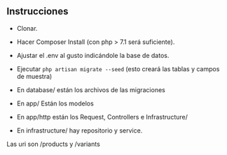 ## Instrucciones


- Clonar.
- Hacer Composer Install (con php > 7.1 será suficiente).
- Ajustar el .env al gusto indicándole la base de datos.
- Ejecutar `php artisan migrate --seed` (esto creará las tablas y campos de muestra)


- En database/ están los archivos de las migraciones
- En app/ Están los modelos
- En app/http están los Request, Controllers e Infrastructure/
- En infrastructure/ hay repositorio y service.

Las uri son /products y /variants
